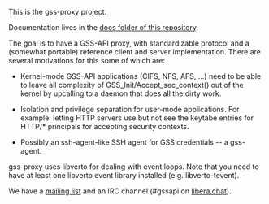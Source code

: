 This is the gss-proxy project.

Documentation lives in the [docs folder of this
repository](https://github.com/gssapi/gssproxy/tree/master/docs).

The goal is to have a GSS-API proxy, with standardizable protocol and a
(somewhat portable) reference client and server implementation.  There
are several motivations for this some of which are:

 - Kernel-mode GSS-API applications (CIFS, NFS, AFS, ...) need to be
   able to leave all complexity of GSS\_Init/Accept\_sec\_context() out of
   the kernel by upcalling to a daemon that does all the dirty work.

 - Isolation and privilege separation for user-mode applications.  For
   example: letting HTTP servers use but not see the keytabe entries for
   HTTP/* principals for accepting security contexts.

 - Possibly an ssh-agent-like SSH agent for GSS credentials -- a
   gss-agent.

gss-proxy uses libverto for dealing with event loops. Note that you need to
have at least one libverto event library installed (e.g. libverto-tevent).

We have a
[mailing list](https://lists.fedorahosted.org/archives/list/gss-proxy@lists.fedorahosted.org/)
and an IRC channel (#gssapi on [libera.chat](https://libera.chat/)).
